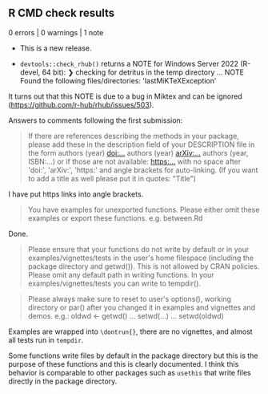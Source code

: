 ## R CMD check results

0 errors | 0 warnings | 1 note

* This is a new release.

* `devtools::check_rhub()` returns a NOTE for Windows Server 2022 (R-devel, 64 bit):
❯ checking for detritus in the temp directory ... NOTE
  Found the following files/directories:
    'lastMiKTeXException'
    
It turns out that this NOTE is due to a bug in Miktex and can be ignored (https://github.com/r-hub/rhub/issues/503).

Answers to comments following the first submission:

> If there are references describing the methods in your package, please add these in the description field of your DESCRIPTION file in the form
authors (year) <doi:...>
authors (year) <arXiv:...>
authors (year, ISBN:...)
or if those are not available: <https:...>
with no space after 'doi:', 'arXiv:', 'https:' and angle brackets for auto-linking.
(If you want to add a title as well please put it in quotes: "Title")

I have put https links into angle brackets.

> You have examples for unexported functions. Please either omit these examples or export these functions. e.g. between.Rd

Done.

> Please ensure that your functions do not write by default or in your examples/vignettes/tests in the user's home filespace (including the package directory and getwd()). This is not allowed by CRAN policies.
Please omit any default path in writing functions. In your examples/vignettes/tests you can write to tempdir(). 

> Please always make sure to reset to user's options(), working directory or par() after you changed it in examples and vignettes and demos.
e.g.:
oldwd <- getwd()
...
setwd(...)
...
setwd(oldwd)

Examples are wrapped into `\dontrun{}`, there are no vignettes, and almost all
tests run in `tempdir`. 

Some functions write files by default in the package directory but this is the 
purpose of these functions and this is clearly documented. I think this behavior
is comparable to other packages such as `usethis` that write files directly in
the package directory.
